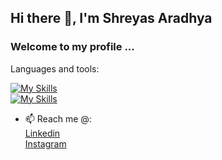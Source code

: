 ## Hi there 👋, I'm Shreyas Aradhya 
### Welcome to my profile ...

Languages and tools:

[![My Skills](https://skillicons.dev/icons?i=raspberrypi,js,html,css,py,bootstrap,c,cpp)](https://skillicons.dev)  
[![My Skills](https://skillicons.dev/icons?i=firebase,flask,git,github,heroku,mysql,linux)](https://skillicons.dev)
<!--
**ShreyasPAradhya/ShreyasPAradhya** is a ✨ _special_ ✨ repository because its `README.md` (this file) appears on your GitHub profile.

Here are some ideas to get you started:

- 🔭 I’m currently working on ...
- 🌱 I’m currently learning ...
- 👯 I’m looking to collaborate on ...
- 🤔 I’m looking for help with ...
- 💬 Ask me about ...

- 😄 Pronouns: ...
- ⚡ Fun fact: ...
-->
- 📫 Reach me @:  
  [Linkedin](https://www.linkedin.com/in/shreyas-aradhya-0109a9202 "Shreyas' profile")  
  [Instagram](https://www.instagram.com/shreyas_paradhya "Shreyas' profile")

